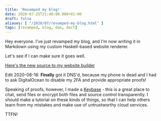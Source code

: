 ```yaml
---
title: 'Revamped my blog!'
date: 2020-07-25T21:48:00.000+01:00
draft: false
aliases: [ "/2020/07/revamped-my-blog.html" ]
tags: [revamped, blog, dan, dart]
---
```


Hey everyone. I've just revamped my blog, and I'm now writing it in Markdown using my custom Haskell-based website renderer.

Let's see if I can make sure it goes well.

[Here's the new source to my website builder](https://github.com/danwdart/websites)


Edit 2020-08-16: **Finally** got it DNS'd, because my phone is dead and I had to ask DigitalOcean to disable my 2FA and provide appropriate proofs!

Speaking of proofs, however, I made a [Keybase](https://keybase.io/dandart) - this is a great place to chat, send files or encrypt both files and source control transparently. I should make a tutorial on these kinds of things, so that I can help others learn from my mistakes and make use of untrustworthy cloud services.

TTFN!